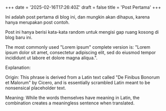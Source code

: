 +++
date = '2025-02-16T17:26:40Z'
draft = false
title = 'Post Pertama'
+++

Ini adalah post pertama di blog ini, dan mungkin akan dihapus, karena hanya merupakan post contoh.

Post ini hanya berisi kata-kata random untuk mengisi gap ruang kosong di blog baru ini.

The most commonly used "Lorem ipsum" complete version is: "Lorem ipsum dolor sit amet, consectetur adipiscing elit, sed do eiusmod tempor incididunt ut labore et dolore magna aliqua.". 

Explanation:

Origin:
This phrase is derived from a Latin text called "De Finibus Bonorum et Malorum" by Cicero, and is essentially scrambled Latin meant to be nonsensical placeholder text.

Meaning:
While the words themselves have meaning in Latin, the combination creates a meaningless sentence when translated. 